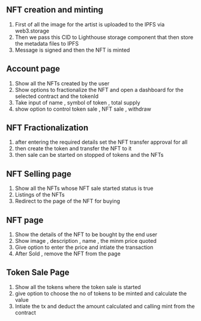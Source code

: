 ## NFT creation and minting

1. First of all the image for the artist is uploaded to the IPFS via web3.storage
2. Then we pass this CID to Lighthouse storage component that then store the metadata files to IPFS
3. Message is signed and then the NFT is minted

## Account page

1. Show all the NFTs created by the user
2. Show options to fractionalize the NFT and open a dashboard for the selected contract and the tokenId
3. Take input of name , symbol of token , total supply
4. show option to control token sale , NFT sale , withdraw

## NFT Fractionalization

1. after entering the required details set the NFT transfer approval for all
2. then create the token and transfer the NFT to it
3. then sale can be started on stopped of tokens and the NFTs

## NFT Selling page

1. Show all the NFTs whose NFT sale started status is true
2. Listings of the NFTs
3. Redirect to the page of the NFT for buying

## NFT page

1. Show the details of the NFT to be bought by the end user
2. Show image , description , name , the minm price quoted
3. Give option to enter the price and intiate the transaction
4. After Sold , remove the NFT from the page

## Token Sale Page

1. Show all the tokens where the token sale is started
2. give option to choose the no of tokens to be minted and calculate the value
3. Intiate the tx and deduct the amount calculated and calling mint from the contract
